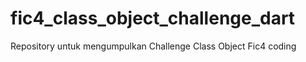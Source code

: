 # fic4_class_object_challenge_dart
Repository untuk mengumpulkan Challenge Class Object Fic4 coding
